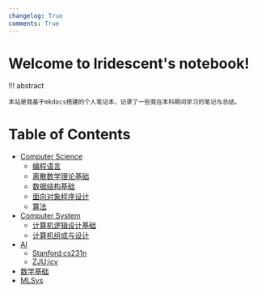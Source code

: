 ```yaml
---
changelog: True
comments: True
---
```


# Welcome to  Iridescent's notebook! 


!!! abstract

    本站是我基于mkdocs搭建的个人笔记本，记录了一些我在本科期间学习的笔记与总结。



# Table of Contents

- [Computer Science](cs/index.md)
    - [编程语言](cs/language/index.md)
    - [离散数学理论基础](cs/dm.md)
    - [数据结构基础](cs/ds/index.md)
    - [面向对象程序设计](cs/oop/index.md)
    - [算法](cs/ads/index.md)
- [Computer System](system/index.md)
    - [计算机逻辑设计基础](system/CLDF/index.md)
    - [计算机组成与设计](system/co/index.md)
- [AI](AI/cv/cs231n/index.md)
    - [Stanford:cs231n](AI/cv/cs231n/index.md)
    - [ZJU:icv](AI/cv/icv/index.md)
- [数学基础](math/index.md)
- [MLSys](MLsys/index.md)

